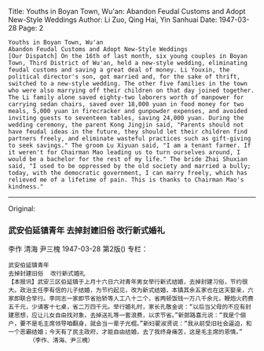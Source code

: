 Title: Youths in Boyan Town, Wu'an: Abandon Feudal Customs and Adopt New-Style Weddings
Author: Li Zuo, Qing Hai, Yin Sanhuai
Date: 1947-03-28
Page: 2

    Youths in Boyan Town, Wu'an
    Abandon Feudal Customs and Adopt New-Style Weddings
    [Our Dispatch] On the 16th of last month, six young couples in Boyan Town, Third District of Wu'an, held a new-style wedding, eliminating feudal customs and saving a great deal of money. Li Youxin, the political director's son, got married and, for the sake of thrift, switched to a new-style wedding. The other five families in the town who were also marrying off their children on that day joined together. The Li family alone saved eighty-two laborers worth of manpower for carrying sedan chairs, saved over 18,000 yuan in food money for two meals, 5,000 yuan in firecracker and gunpowder expenses, and avoided inviting guests to seventeen tables, saving 24,000 yuan. During the wedding ceremony, the parent Kong Jingjin said, "Parents should not have feudal ideas in the future, they should let their children find partners freely, and eliminate wasteful practices such as gift-giving to seek savings." The groom Lu Xiyuan said, "I am a tenant farmer. If it weren't for Chairman Mao leading us to turn ourselves around, I would be a bachelor for the rest of my life." The bride Zhai Shuxian said, "I used to be oppressed by the old society and married a bully; today, with the democratic government, I can marry freely, which has relieved me of a lifetime of pain. This is thanks to Chairman Mao's kindness."



<hr /> 

Original: 


### 武安伯延镇青年  去掉封建旧俗  改行新式婚礼
李作  清海  尹三槐
1947-03-28
第2版()
专栏：

    武安伯延镇青年
    去掉封建旧俗  改行新式婚礼
    【本报讯】武安三区伯延镇于上月十六日六对青年男女举行新式结婚，去掉封建习俗，节约很大。政治主任李有信的儿子结婚，为节约起见，改为新式结婚，本镇其余五家也在这天娶亲，六家即联合举行。李同志一家即节省抬轿等人工八十二个，省两顿饭钱一万八千余元，鞭炮火药费五千元，少请客十七桌，省二万四千元。举行婚礼时，家长孔敬金说：“以后当父母的不应有封建思想，应让儿女自由找对象，去掉送礼等一套浪费，以求节省。”新郎路喜元说：“我是个佃户，要不是毛主席领导咱翻身，就会当一辈子光棍。”新妇翟淑贤说：“我从前受旧社会逼迫，和一个恶霸结婚；今天有了民主政府，才能自由结婚，去了我终身痛苦，这是毛主席的恩情。”
          （李作、清海、尹三槐）
